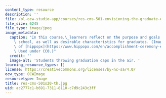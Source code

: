 ```yaml
---
content_type: resource
description: ''
file: /ol-ocw-studio-app/courses/res-cms-501-envisioning-the-graduate-of-the-future-spring-2020/ac2777c1b69173118110c7d9c243c3ff_res-cms-501s20-th.jpg
file_size: 6245
file_type: image/jpeg
image_metadata:
  caption: "In this course,\_learners reflect on the purpose and goals of secondary\
    \ school, as well as desirable characteristics for graduates. (Image courtesy\
    \ of [hippopx](https://www.hippopx.com/en/accomplishment-ceremony-education-graduation-group-hats-people-310085).\
    \ Used under CC0.)"
  credit: ''
  image-alt: 'Students throwing graduation caps in the air. '
learning_resource_types: []
license: https://creativecommons.org/licenses/by-nc-sa/4.0/
ocw_type: OCWImage
resourcetype: Image
title: res-cms-501s20-th.jpg
uid: ac2777c1-b691-7311-8110-c7d9c243c3ff
---
```

